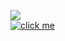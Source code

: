 <img src="https://readme-typing-svg.herokuapp.com/?color=%2328365F&lines=Responsive+Resume"></img><br>
[![click me](https://img.shields.io/badge/Resume-click%20here-%2328365f)](https://mte-tonmoy.github.io/Resume/)
